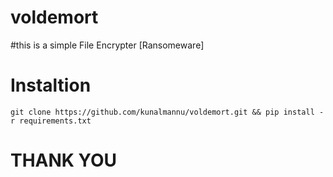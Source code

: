 # voldemort
#this is a simple File Encrypter [Ransomeware]
# Instaltion
```
git clone https://github.com/kunalmannu/voldemort.git && pip install -r requirements.txt
```
# THANK YOU
